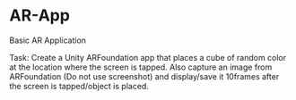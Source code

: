 # AR-App
Basic AR Application 

Task: Create a Unity ARFoundation app that places a cube of random color at the location where the screen is tapped. Also capture an image from ARFoundation (Do not use screenshot) and display/save it 10frames after the screen is tapped/object is placed.



